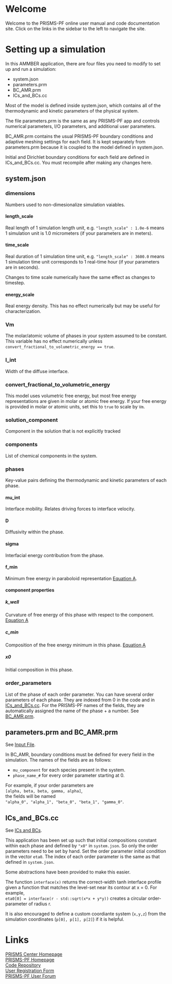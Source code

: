# Welcome
Welcome to the PRISMS-PF online user manual and code documentation site. Click on the links in the sidebar to the left to navigate the site.

# Setting up a simulation
In this AMMBER application, there are four files you need to modify to set up and run a simulation:
- system.json
- parameters.prm
- BC_AMR.prm
- ICs_and_BCs.cc

Most of the model is defined inside system.json, which contains all of the thermodynamic and kinetic parameters of the physical system.

The file parameters.prm is the same as any PRISMS-PF app and controls numerical parameters, I/O parameters, and additional user parameters.

BC_AMR.prm contains the usual PRISMS-PF boundary conditions and adaptive meshing settings for each field. It is kept separately from parameters.prm because it is coupled to the model defined in system.json.

Initial and Dirichlet boundary conditions for each field are defined in ICs_and_BCs.cc. You must recompile after making any changes here.

## system.json

### dimensions
Numbers used to non-dimesionalize simulation vaiables.
#### length_scale
Real length of 1 simulation length unit, e.g. `"length_scale" : 1.0e-6` means 1 simulation unit is 1.0 micrometers (if your parameters are in meters).
#### time_scale
Real duration of 1 simulation time unit, e.g. `"length_scale" : 3600.0` means 1 simulation time unit corresponds to 1 real-time hour (if your parameters are in seconds).

Changes to time scale numerically have the same effect as changes to timestep.
#### energy_scale
Real energy density. This has no effect numerically but may be useful for characterization.

### Vm
The molar/atomic volume of phases in your system assumed to be constant. This variable has no effect numerically unless `convert_fractional_to_volumetric_energy == true`.
### l_int
Width of the diffuse interface.
### convert_fractional_to_volumetric_energy
This model uses volumetric free energy, but most free energy representations are given in molar or atomic free energy. If your free energy is provided in molar or atomic units, set this to `true` to scale by `Vm`.
### solution_component
Component in the solution that is not explicitly tracked
### components
List of chemical components in the system.
### phases
Key-value pairs defining the thermodynamic and kinetic parameters of each phase.
#### mu_int
Interface mobility. Relates driving forces to interface velocity.
#### D
Diffusivity within the phase.
#### sigma
Interfacial energy contribution from the phase.
#### f_min
Minimum free energy in paraboloid representation [Equation A](#).
#### component properties
##### k_well
Curvature of free energy of this phase with respect to the component. [Equation A](#)
##### c_min
Composition of the free energy minimum in this phase. [Equation A](#)
##### x0
Initial composition in this phase.

### order_parameters
List of the phase of each order parameter. You can have several order parameters of each phase. They are indexed from 0 in the code and in [ICs_and_BCs.cc](#ics_and_bcscc). For the PRISMS-PF names of the fields, they are automatically assigned the name of the phase + a number. See [BC_AMR.prm](#parametersprm-and-bc_amrprm).



## parameters.prm and BC_AMR.prm
See [Input File](../../doc/doxygen/user_manual/input_file/input_file.md).

In BC_AMR, boundary conditions must be defined for every field in the simulation. 
The names of the fields are as follows:
- `mu_component` for each species present in the system.
- `phase_name_#` for every order parameter starting at 0.

For example, if your order parameters are <br>`[alpha, beta, beta, gamma, alpha]`,<br> the fields will be named <br>`"alpha_0", "alpha_1", "beta_0", "beta_1", "gamma_0"`.

## ICs_and_BCs.cc
See [ICs and BCs](../../doc/doxygen/user_manual/app_files/app_files.md#ics_and_bcscc).
<br>

This application has been set up such that initial compositions constant within each phase and defined by `"x0"` in `system.json`. So only the order parameters need to be set by hand. Set the order parameter initial condition in the vector `eta0`. The index of each order parameter is the same as that defined in `system.json`.

Some abstractions have been provided to make this easier.

The function `interface(x)` returns the correct-width tanh interface profile given a function that matches the level-set near its contour at x = 0. For example,<br> `eta0[0] = interface(r - std::sqrt(x*x + y*y))` creates a circular order-parameter of radius r.

It is also encouraged to define a custom coordiante system (`x,y,z`) from the simulation coordinates (`p[0], p[1], p[2]`) if it is helpful.


# Links
[PRISMS Center Homepage](http://www.prisms-center.org/#/home) <br>
[PRISMS-PF Homepage](https://prisms-center.github.io/phaseField/) <br>
[Code Repository](https://github.com/prisms-center/phaseField) <br>
[User Registration Form](http://goo.gl/forms/GXo7Im8p2Y) <br>
[PRISMS-PF User Forum](https://groups.google.com/forum/#!forum/prisms-pf-users) <br>